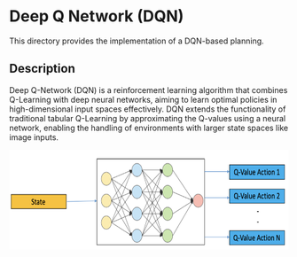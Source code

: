 # Deep Q Network (DQN)
This directory provides the implementation of a DQN-based planning.

## Description
Deep Q-Network (DQN) is a reinforcement learning algorithm that combines
Q-Learning with deep neural networks, aiming to learn optimal policies in
high-dimensional input spaces effectively. DQN extends the functionality of
traditional tabular Q-Learning by approximating the Q-values using a neural
network, enabling the handling of environments with larger state spaces like
image inputs.

<p align="center">
  <img
    width="700"
    height="180"
    src="../../../.images/dqn.png"
  >
</p>
